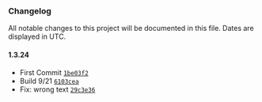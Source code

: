 ### Changelog

All notable changes to this project will be documented in this file. Dates are displayed in UTC.

#### 1.3.24

- First Commit [`1be03f2`](https://gitlab.ccr.co.kr/cgp_ex/frontend/editor/commit/1be03f29ddab6f9b9e553995ed641e03f8ddcec3)
- Build 9/21 [`6103cea`](https://gitlab.ccr.co.kr/cgp_ex/frontend/editor/commit/6103cea15c71fd57a7a82bf9cea3ccc3493de8bb)
- Fix: wrong text [`29c3e36`](https://gitlab.ccr.co.kr/cgp_ex/frontend/editor/commit/29c3e3641f8b58812fa8a67664c75a4818f2fcbc)
